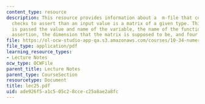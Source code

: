 ```yaml
---
content_type: resource
description: This resource provides information about a  m-file that contains logical
  checks to assert than an input value is a matrix of a given type. This function
  is passed the value and name of the variable, the name of the function making the
  assertion, the dimension that the matrix is supposed to be, and four integer flags.
file: https://ol-ocw-studio-app-qa.s3.amazonaws.com/courses/10-34-numerical-methods-applied-to-chemical-engineering-fall-2005/ade926f5a1c505c28ccec25a8ae2a8fc_lec25.pdf
file_type: application/pdf
learning_resource_types:
- Lecture Notes
ocw_type: OCWFile
parent_title: Lecture Notes
parent_type: CourseSection
resourcetype: Document
title: lec25.pdf
uid: ade926f5-a1c5-05c2-8cce-c25a8ae2a8fc
---
```


